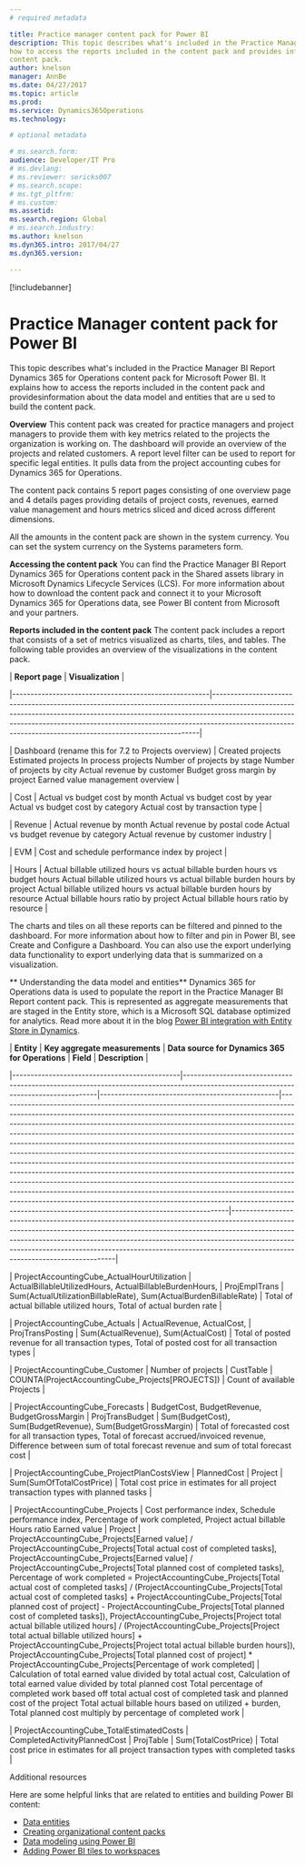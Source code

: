 ```yaml
---
# required metadata

title: Practice manager content pack for Power BI
description: This topic describes what's included in the Practice Manager BI Report Dynamics 365 for Operations content pack for Microsoft Power BI. It explains
how to access the reports included in the content pack and provides information about the data model and entities that are used to build the
content pack.
author: knelson
manager: AnnBe
ms.date: 04/27/2017
ms.topic: article
ms.prod: 
ms.service: Dynamics365Operations
ms.technology: 

# optional metadata

# ms.search.form:  
audience: Developer/IT Pro
# ms.devlang: 
# ms.reviewer: sericks007
# ms.search.scope: 
# ms.tgt_pltfrm: 
# ms.custom: 
ms.assetid: 
ms.search.region: Global
# ms.search.industry: 
ms.author: knelson
ms.dyn365.intro: 2017/04/27
ms.dyn365.version:

---
```


[!includebanner]

# Practice Manager content pack for Power BI

This topic describes what's included in the Practice Manager BI Report Dynamics 365 for Operations content pack for Microsoft Power BI. 
It explains how to access the reports included in the content pack and providesinformation about the data model and entities that are u
sed to build the  content pack.

**Overview**
This content pack was created for practice managers and project managers to provide them with key metrics related to the projects the 
organization is working on. The dashboard will provide an overview of the projects and related customers. A report level filter can be 
used to report for specific legal entities. It pulls data from the project accounting cubes for Dynamics 365 for Operations.

The content pack contains 5 report pages consisting of one overview page and 4 details pages providing details of project costs, 
revenues, earned value management and hours metrics sliced and diced across different dimensions.

All the amounts in the content pack are shown in the system currency. You can set the system currency on the Systems parameters form.

**Accessing the content pack**
You can find the Practice Manager BI Report Dynamics 365 for Operations content pack in the Shared assets library in Microsoft Dynamics
Lifecycle Services (LCS). For more information about how to download the content pack and connect it to your Microsoft Dynamics 365 for
Operations data, see Power BI content from Microsoft and your partners.

**Reports included in the content pack**
The content pack includes a report that consists of a set of metrics visualized as charts, tiles, and tables.
The following table provides an overview of the visualizations in the content pack.



| **Report page**                                      | **Visualization**                                                                                                                                                                                                                                                                                                  |

|------------------------------------------------------|--------------------------------------------------------------------------------------------------------------------------------------------------------------------------------------------------------------------------------------------------------------------------------------------------------------------|

| Dashboard (rename this for 7.2 to Projects overview) | Created projects Estimated projects In process projects Number of projects by stage Number of projects by city Actual revenue by customer Budget gross margin by project Earned value management overview                                                                                                          |

| Cost                                                 | Actual vs budget cost by month Actual vs budget cost by year Actual vs budget cost by category Actual cost by transaction type                                                                                                                                                                                     |

| Revenue                                              | Actual revenue by month Actual revenue by postal code Actual vs budget revenue by category Actual revenue by customer industry                                                                                                                                                                                     |

| EVM                                                  | Cost and schedule performance index by project                                                                                                                                                                                                                                                                     |

| Hours                                                | Actual billable utilized hours vs actual billable burden hours vs budget hours Actual billable utilized hours vs actual billable burden hours by project Actual billable utilized hours vs actual billable burden hours by resource Actual billable hours ratio by project Actual billable hours ratio by resource |



The charts and tiles on all these reports can be filtered and pinned to the dashboard. For more information about how to filter and pin 
in Power BI, see Create and Configure a Dashboard. You can also use the export underlying data functionality to export underlying data 
that is summarized on a visualization.

** Understanding the data model and entities**
Dynamics 365 for Operations data is used to populate the report in the Practice Manager BI Report content pack. This is represented as 
aggregate measurements that are staged in the Entity store, which is a Microsoft SQL database optimized for analytics. Read more about 
it in the blog [Power BI integration with Entity Store in Dynamics](https://blogs.msdn.microsoft.com/dynamicsaxbi/2016/06/09/power-bi-integration-with-entity-store-in-dynamics-ax-7-may-update/).

| **Entity**                                   | **Key aggregate measurements**                                                                                                     | **Data source for Dynamics 365 for Operations** | **Field**                                                                                                                                                                                                                                                                                                                                                                                                                                                                                                                                                                                                                                                                                                                                                                                                                                                                                                                                               | **Description**                                                                                                                                                                                                                                                                                                                                                      |

|----------------------------------------------|------------------------------------------------------------------------------------------------------------------------------------|-------------------------------------------------|---------------------------------------------------------------------------------------------------------------------------------------------------------------------------------------------------------------------------------------------------------------------------------------------------------------------------------------------------------------------------------------------------------------------------------------------------------------------------------------------------------------------------------------------------------------------------------------------------------------------------------------------------------------------------------------------------------------------------------------------------------------------------------------------------------------------------------------------------------------------------------------------------------------------------------------------------------|----------------------------------------------------------------------------------------------------------------------------------------------------------------------------------------------------------------------------------------------------------------------------------------------------------------------------------------------------------------------|

| ProjectAccountingCube\_ActualHourUtilization | ActualBillableUtilizedHours, ActualBillableBurdenHours,                                                                            | ProjEmplTrans                                   | Sum(ActualUtilizationBillableRate), Sum(ActualBurdenBillableRate)                                                                                                                                                                                                                                                                                                                                                                                                                                                                                                                                                                                                                                                                                                                                                                                                                                                                                       | Total of actual billable utilized hours, Total of actual burden rate                                                                                                                                                                                                                                                                                                 |

| ProjectAccountingCube\_Actuals               | ActualRevenue, ActualCost,                                                                                                         | ProjTransPosting                                | Sum(ActualRevenue), Sum(ActualCost)                                                                                                                                                                                                                                                                                                                                                                                                                                                                                                                                                                                                                                                                                                                                                                                                                                                                                                                     | Total of posted revenue for all transaction types, Total of posted cost for all transaction types                                                                                                                                                                                                                                                                    |

| ProjectAccountingCube\_Customer              | Number of projects                                                                                                                 | CustTable                                       | COUNTA(ProjectAccountingCube\_Projects[PROJECTS])                                                                                                                                                                                                                                                                                                                                                                                                                                                                                                                                                                                                                                                                                                                                                                                                                                                                                                       | Count of available Projects                                                                                                                                                                                                                                                                                                                                          |

| ProjectAccountingCube\_Forecasts             | BudgetCost, BudgetRevenue, BudgetGrossMargin                                                                                       | ProjTransBudget                                 | Sum(BudgetCost), Sum(BudgetRevenue), Sum(BudgetGrossMargin)                                                                                                                                                                                                                                                                                                                                                                                                                                                                                                                                                                                                                                                                                                                                                                                                                                                                                             | Total of forecasted cost for all transaction types, Total of forecast accrued/invoiced revenue, Difference between sum of total forecast revenue and sum of total forecast cost                                                                                                                                                                                      |

| ProjectAccountingCube\_ProjectPlanCostsView  | PlannedCost                                                                                                                        | Project                                         | Sum(SumOfTotalCostPrice)                                                                                                                                                                                                                                                                                                                                                                                                                                                                                                                                                                                                                                                                                                                                                                                                                                                                                                                                | Total cost price in estimates for all project transaction types with planned tasks                                                                                                                                                                                                                                                                                   |

| ProjectAccountingCube\_Projects              | Cost performance index, Schedule performance index, Percentage of work completed, Project actual billable Hours ratio Earned value | Project                                         | ProjectAccountingCube\_Projects[Earned value] / ProjectAccountingCube\_Projects[Total actual cost of completed tasks], ProjectAccountingCube\_Projects[Earned value] / ProjectAccountingCube\_Projects[Total planned cost of completed tasks], Percentage of work completed = ProjectAccountingCube\_Projects[Total actual cost of completed tasks] / (ProjectAccountingCube\_Projects[Total actual cost of completed tasks] + ProjectAccountingCube\_Projects[Total planned cost of project] - ProjectAccountingCube\_Projects[Total planned cost of completed tasks]), ProjectAccountingCube\_Projects[Project total actual billable utilized hours] / (ProjectAccountingCube\_Projects[Project total actual billable utilized hours] + ProjectAccountingCube\_Projects[Project total actual billable burden hours]), ProjectAccountingCube\_Projects[Total planned cost of project] \* ProjectAccountingCube\_Projects[Percentage of work completed] | Calculation of total earned value divided by total actual cost, Calculation of total earned value divided by total planned cost Total percentage of completed work based off total actual cost of completed task and planned cost of the project Total actual billable hours based on utilized + burden, Total planned cost multiply by percentage of completed work |

| ProjectAccountingCube\_TotalEstimatedCosts   | CompletedActivityPlannedCost                                                                                                       | ProjTable                                       | Sum(TotalCostPrice)                                                                                                                                                                                                                                                                                                                                                                                                                                                                                                                                                                                                                                                                                                                                                                                                                                                                                                                                     | Total cost price in estimates for all project transaction types with completed tasks                                                                                                                                                                                                                                                                                 |

Additional resources


Here are some helpful links that are related to entities and building Power BI content:
-   [Data entities](https://ax.help.dynamics.com/en/wiki/data-entities/)
-   [Creating organizational content packs](https://powerbi.microsoft.com/en-us/documentation/powerbi-service-organizational-content-packs-introduction/)
-   [Data modeling using Power BI](https://powerbi.microsoft.com/en-us/guided-learning/powerbi-learning-2-1-intro-modeling-data)
-   [Adding Power BI tiles to workspaces](http://ax.help.dynamics.com/en/wiki/configuring-powerbi-integration/)
